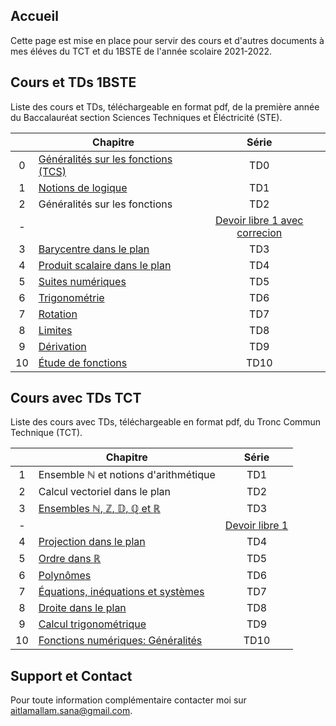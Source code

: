 ## Accueil

Cette page est mise en place pour servir des cours et d'autres documents à mes éléves du TCT et du 1BSTE de l'année scolaire 2021-2022.

## Cours et TDs 1BSTE

Liste des cours et TDs, téléchargeable en format pdf, de la première année du Baccalauréat section Sciences Techniques et Éléctricité (STE).

|    | Chapitre                                                      | Série                     |
|:--:|---------------------------------------------------------------|:-------------------------:|
| 0  | [Généralités sur les fonctions (TCS)](pdfs/1STE/chap0.pdf)    | TD0                       |
| 1  | [Notions de logique](pdfs/1STE/chap1.pdf)                     | TD1                       |
| 2  | Généralités sur les fonctions                                 | TD2                       |
| -  |                                                               | [Devoir libre 1 avec correcion](pdfs/1STE/DL1.pdf)       |
| 3  | [Barycentre dans le plan](pdfs/1STE/chap3.pdf)                | TD3                       |
| 4  | [Produit scalaire dans le plan](pdfs/1STE/chap4.pdf)          | TD4                       |
| 5  | [Suites numériques](pdfs/1STE/chap5.pdf)                      | TD5                       |
| 6  | [Trigonométrie](pdfs/1STE/chap6.pdf)                          | TD6                       |
| 7  | [Rotation](pdfs/1STE/chap7.pdf)                               | TD7                       |
| 8  | [Limites](pdfs/1STE/chap8.pdf)                                | TD8                       |
| 9  | [Dérivation](pdfs/1STE/chap9.pdf)                             | TD9                       |
| 10 | [Étude de fonctions](pdfs/1STE/chap10.pdf)                    | TD10                      |



## Cours avec TDs TCT

Liste des cours avec TDs, téléchargeable en format pdf, du Tronc Commun Technique (TCT).

|    | Chapitre                                                                                                | Série                     |
|:--:|---------------------------------------------------------------------------------------------------------|:-------------------------:|
| 1  | Ensemble $\mathbb{N}$ et notions d'arithmétique                                                         | TD1                       |
| 2  | Calcul vectoriel dans le plan                                                                           | TD2                       |
| 3  | [Ensembles $\mathbb{N}$, $\mathbb{Z}$, $\mathbb{D}$, $\mathbb{Q}$ et $\mathbb{R}$](pdfs/TCT/chap3.pdf)  | TD3                       |
| -  |                                                                                                         | [Devoir libre 1](pdfs/TCT/DL1.pdf)       |
| 4  | [Projection dans le plan](pdfs/TCT/chap4.pdf)                                                           | TD4                       |
| 5  | [Ordre dans $\mathbb{R}$](pdfs/TCT/chap5.pdf)                                                           | TD5                       |
| 6  | [Polynômes](pdfs/TCT/chap6.pdf)                                                                         | TD6                       |
| 7  | [Équations, inéquations et systèmes](pdfs/TCT/chap7.pdf)                                                | TD7                       |
| 8  | [Droite dans le plan](pdfs/TCT/chap8.pdf)                                                               | TD8                       |
| 9  | [Calcul trigonométrique](pdfs/TCT/chap9.pdf)                                                            | TD9                       |
| 10 | [Fonctions numériques: Généralités](pdfs/TCT/chap10.pdf)                                                | TD10                      |



## Support et Contact

Pour toute information complémentaire contacter moi sur [aitlamallam.sana@gmail.com](mailto:aitlamallam.sana@gmail.com).
